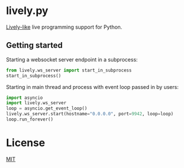 <!-- -*- mode: markdown; -*- -->

# lively.py

[Lively-like](https://lively-next.org) live programming support for Python.

## Getting started

Starting a websocket server endpoint in a subprocess:

```py
from lively.ws_server import start_in_subprocess
start_in_subprocess()

```

Starting in main thread and process with event loop passed in by users:

```py
import asyncio
import lively.ws_server
loop = asyncio.get_event_loop()
lively.ws_server.start(hostname="0.0.0.0", port=9942, loop=loop)
loop.run_forever()
```

# License

[MIT](LICENSE.txt)


<!--
upload to PyPi:

python setup.py sdist
python setup.py bdist_wheel --universal
python setup.py bdist_wheel
twine upload dist/* --skip-existing

-->

